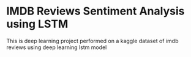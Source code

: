 # IMDB Reviews Sentiment Analysis using LSTM
 This is deep learning project performed on a kaggle dataset of imdb reviews using deep learning lstm model
